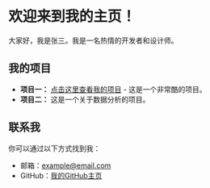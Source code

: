 # 欢迎来到我的主页！

大家好，我是张三。我是一名热情的开发者和设计师。

## 我的项目

*   **项目一：** [点击这里查看我的项目](https://github.com) - 这是一个非常酷的项目。
*   **项目二：** 这是一个关于数据分析的项目。

## 联系我

你可以通过以下方式找到我：
*   邮箱：example@email.com
*   GitHub：[我的GitHub主页](https://github.com/hitzhaohao)
